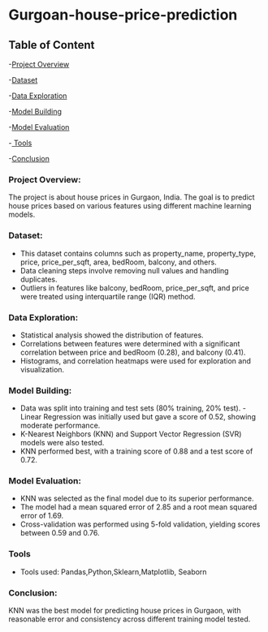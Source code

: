 # Gurgoan-house-price-prediction

## Table of Content
-[Project Overview](project-overview)

-[Dataset](dataset)

-[Data Exploration](data-exploration)

-[Model Building](model-building)

-[Model Evaluation](model-evaluation)

-[ Tools](tools)

-[Conclusion](conclusion)

### Project Overview:
The project is about  house prices in Gurgaon, India.
The goal is to predict house prices based on various features using different machine learning models.

### Dataset:
- This dataset contains columns such as property_name, property_type, price, price_per_sqft, area, bedRoom, balcony, and others.
- Data cleaning steps involve removing null values and handling duplicates.
- Outliers in features like balcony, bedRoom, price_per_sqft, and price were treated using interquartile range (IQR) method.

### Data Exploration:
- Statistical analysis showed the distribution of features.
- Correlations between features were determined with a significant correlation between price and bedRoom (0.28), and balcony (0.41).
- Histograms, and correlation heatmaps were used for exploration and visualization.

### Model Building:
- Data was split into training and test sets (80% training, 20% test).
-Linear Regression was initially used but gave a score of 0.52, showing moderate performance.
- K-Nearest Neighbors (KNN) and Support Vector Regression (SVR) models were also tested.
- KNN performed best, with a training score of 0.88 and a test score of 0.72.

### Model Evaluation:
- KNN was selected as the final model due to its superior performance.
- The model had a mean squared error of 2.85 and a root mean squared error of 1.69.
- Cross-validation was performed using 5-fold validation, yielding scores between 0.59 and 0.76.

### Tools
- Tools used: Pandas,Python,Sklearn,Matplotlib, Seaborn

### Conclusion:
KNN was the best model for predicting house prices in Gurgaon, with reasonable error and consistency across different training model tested.
